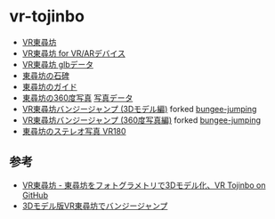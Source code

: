 # vr-tojinbo
 
- [VR東尋坊](https://code4fukui.github.io/vr-tojinbo/)
- [VR東尋坊 for VR/ARデバイス](https://code4fukui.github.io/vr-tojinbo/vr.html)
- [VR東尋坊 glbデータ](https://code4fukui.github.io/vr-tojinbo/tojinbo-base1.glb)
- [東尋坊の石碑](https://code4fukui.github.io/vr-tojinbo/tojinbo-stone.usdz)
- [東尋坊のガイド](https://code4fukui.github.io/vr-tojinbo/tojinbo-guide.usdz)
- [東尋坊の360度写真](https://code4fukui.github.io/vr-fukui/vr-view.html#img/vr-tojinbo.jpg) [写真データ](https://code4fukui.github.io/vr-fukui/img/vr-tojinbo.jpg)
- [VR東尋坊バンジージャンプ (3Dモデル編)](https://code4fukui.github.io/vr-tojinbo/bungee.html) forked [bungee-jumping](https://github.com/code4fukui/bungee-jumping/)
- [VR東尋坊バンジージャンプ (360度写真編)](https://code4fukui.github.io/vr-tojinbo/bungee360.html) forked [bungee-jumping](https://github.com/code4fukui/bungee-jumping/)
- [東尋坊のステレオ写真 VR180](https://code4fukui.github.io/vr-tojinbo/tojinbo.vr180.jpg)

## 参考

- [VR東尋坊 - 東尋坊をフォトグラメトリで3Dモデル化、VR Tojinbo on GitHub](https://fukuno.jig.jp/3623)
- [3Dモデル版VR東尋坊でバンジージャンプ](https://fukuno.jig.jp/3832)
